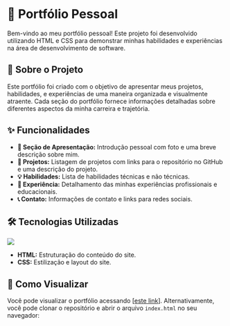 # 📂 Portfólio Pessoal

Bem-vindo ao meu portfólio pessoal! Este projeto foi desenvolvido utilizando HTML e CSS para demonstrar minhas habilidades e experiências na área de desenvolvimento de software.

## 📖 Sobre o Projeto

Este portfólio foi criado com o objetivo de apresentar meus projetos, habilidades, e experiências de uma maneira organizada e visualmente atraente. Cada seção do portfólio fornece informações detalhadas sobre diferentes aspectos da minha carreira e trajetória.

## ✨ Funcionalidades

- **📝 Seção de Apresentação:** Introdução pessoal com foto e uma breve descrição sobre mim.
- **📂 Projetos:** Listagem de projetos com links para o repositório no GitHub e uma descrição do projeto.
- **💡 Habilidades:** Lista de habilidades técnicas e não técnicas.
- **🏢 Experiência:** Detalhamento das minhas experiências profissionais e educacionais.
- **📞 Contato:** Informações de contato e links para redes sociais.

## 🛠️ Tecnologias Utilizadas
  <a href="https://skillicons.dev">
    <img src="https://skillicons.dev/icons?i=html,css," />
  </a> 

  
- **HTML:** Estruturação do conteúdo do site.<br>
- **CSS:** Estilização e layout do site.


## 🚀 Como Visualizar


Você pode visualizar o portfólio acessando [[este link](https://portfolio-michel-one.vercel.app/)]. Alternativamente, você pode clonar o repositório e abrir o arquivo `index.html` no seu navegador:





